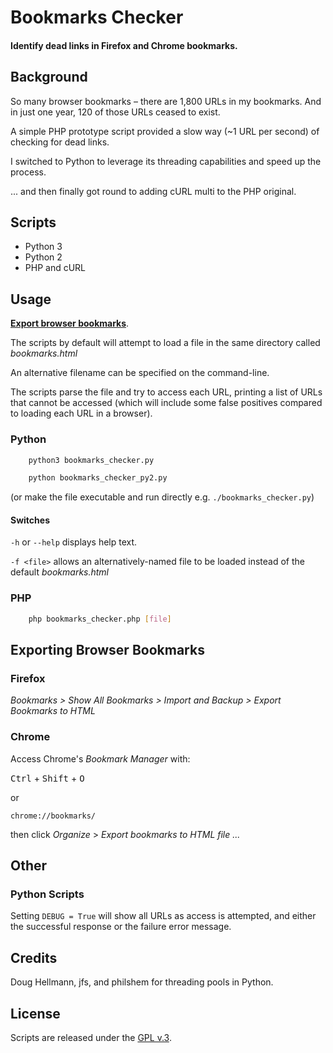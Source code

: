 
# Bookmarks Checker

#### Identify dead links in Firefox and Chrome bookmarks.


## Background

So many browser bookmarks &ndash; there are 1,800 URLs in my bookmarks. And in just one year, 120 of those URLs ceased to exist.

A simple PHP prototype script provided a slow way (~1 URL per second) of checking for dead links.

I switched to Python to leverage its threading capabilities and speed up the process.

... and then finally got round to adding cURL multi to the PHP original.


## Scripts

+ Python 3
+ Python 2
+ PHP and cURL


## Usage

[**Export browser bookmarks**](#export).

The scripts by default will attempt to load a file in the same directory called *bookmarks.html*

An alternative filename can be specified on the command-line.

The scripts parse the file and try to access each URL, printing a list of URLs that cannot be accessed (which will include some false positives compared to loading each URL in a browser).

### Python

```bash
    python3 bookmarks_checker.py

    python bookmarks_checker_py2.py
```

(or make the file executable and run directly e.g. `./bookmarks_checker.py`)

#### Switches

`-h` or `--help` displays help text.

`-f <file>` allows an alternatively-named file to be loaded instead of the default *bookmarks.html*

### PHP

```bash
    php bookmarks_checker.php [file]
````

## Exporting Browser Bookmarks <a id="export"></a>

### Firefox

*Bookmarks > Show All Bookmarks > Import and Backup > Export Bookmarks to HTML*

### Chrome

Access Chrome's *Bookmark Manager* with:

<kbd>Ctrl</kbd> + <kbd>Shift</kbd> + <kbd>O</kbd>

or

`chrome://bookmarks/`

then click *Organize* > *Export bookmarks to HTML file ...*


## Other

### Python Scripts

Setting `DEBUG = True` will show all URLs as access is attempted, and either the successful response or the failure error message.


## Credits

Doug Hellmann, jfs, and philshem for threading pools in Python.


## License

Scripts are released under the [GPL v.3](https://www.gnu.org/licenses/gpl-3.0.html).
